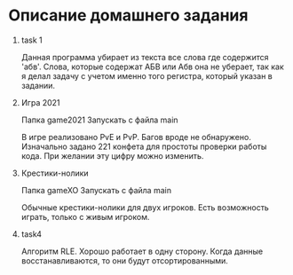 # Описание домашнего задания

1. task 1

    Данная программа убирает из текста все слова где содержится 'абв'.
    Слова, которые содержат АБВ или Абв она не уберает, так как я делал задачу с учетом именно того регистра, который указан в задании. 

2. Игра 2021 

    Папка game2021
    Запускать с файла main

    В игре реализовано PvE и PvP. Багов вроде не обнаружено. Изначально задано 221 конфета для простоты проверки работы кода. При желании эту цифру можно изменить.

3. Крестики-нолики

    Папка gameXO
    Запускать с файла main

    Обычные крестики-нолики для двух игроков. Есть возможность играть, только с живым игроком. 

4. task4

    Алгоритм RLE. Хорошо работает в одну сторону. Когда данные восстанавливаются, то они будут отсортированными.